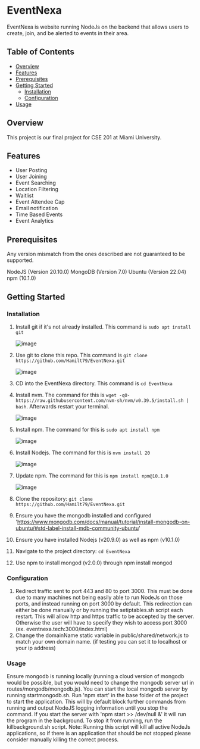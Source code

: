 # EventNexa

EventNexa is website running NodeJs on the backend that allows users to create, join, and be alerted to events in their area.

## Table of Contents

- [Overview](#overview)
- [Features](#features)
- [Prerequisites](#prerequisites)
- [Getting Started](#getting-started)
  - [Installation](#installation)
  - [Configuration](#configuration)
- [Usage](#usage)

## Overview

This project is our final project for CSE 201 at Miami University. 

## Features
- User Posting
- User Joining
- Event Searching
- Location Filtering
- Waitlist
- Event Attendee Cap
- Email notification
- Time Based Events 
- Event Analytics

## Prerequisites

Any version mismatch from the ones described are not guaranteed to be supported.

NodeJS (Version 20.10.0)
MongoDB (Version 7.0)
Ubuntu (Version 22.04)
npm (10.1.0)

## Getting Started

### Installation

1. Install git if it's not already installed. This command is `sudo apt install git`
   
     ![image](https://github.com/Hamilt79/EventNexa/assets/145792745/4a89561c-bf0f-4e24-933e-bdfde0f78e96)
2. Use git to clone this repo. This command is `git clone https://github.com/Hamilt79/EventNexa.git`
   
     ![image](https://github.com/Hamilt79/EventNexa/assets/145792745/5881c377-ad1c-47e4-98cb-d5e200636d87)
3. CD into the EventNexa directory. This command is `cd EventNexa`

4. Install nvm. The command for this is `wget -qO- https://raw.githubusercontent.com/nvm-sh/nvm/v0.39.5/install.sh | bash`. Afterwards restart your terminal.

    ![image](https://github.com/Hamilt79/EventNexa/assets/145792745/05f4bcf9-1f3f-4793-b31a-9afc00ba84a9)
5. Install npm. The command for this is `sudo apt install npm`

   ![image](https://github.com/Hamilt79/EventNexa/assets/145792745/96a314f2-96ef-455a-9f8e-6d5fb2868287)
6. Install Nodejs. The command for this is `nvm install 20`

   ![image](https://github.com/Hamilt79/EventNexa/assets/145792745/53923a24-4a4b-4cef-b7c6-fbf4207dc2ad)
7. Update npm. The command for this is `npm install npm@10.1.0`

   ![image](https://github.com/Hamilt79/EventNexa/assets/145792745/b8568826-b322-4bf0-96b6-9b2163a69351)
   





1. Clone the repository: `git clone https://github.com/Hamilt79/EventNexa.git`
2. Ensure you have the mongodb installed and configured 'https://www.mongodb.com/docs/manual/tutorial/install-mongodb-on-ubuntu/#std-label-install-mdb-community-ubuntu'
3. Ensure you have installed Nodejs (v20.9.0) as well as npm (v10.1.0)
4. Navigate to the project directory: `cd EventNexa`
5. Use npm to install mongod (v2.0.0) through npm install mongod

### Configuration

1. Redirect traffic sent to port 443 and 80 to port 3000.
    This must be done due to many machines not being easily able to run NodeJs on those ports, and instead running on port 3000 by default.
    This redirection can either be done manually or by running the setiptables.sh script each restart. 
    This will allow http and https traffic to be accepted by the server. Otherwise the user will have to specify they wish to access port 3000 (ex. eventnexa.tech:3000/index.html)
2. Change the domainName static variable in public/shared/network.js to match your own domain name. (if testing you can set it to localhost or your ip address)

### Usage

Ensure mongodb is running locally (running a cloud version of mongodb would be possible, but you would need to change the mongodb server url in routes/mongodb/mongodb.js).
You can start the local mongodb server by running startmongodb.sh.
Run 'npm start' in the base folder of the project to start the application. This will by default block further commands from running and output NodeJS logging information until you stop the command.
If you start the server with 'npm start >> /dev/null &' it will run the program in the background. To stop it from running, run the killbackground.sh script. 
Note: Running this script will kill all active NodeJs applications, so if there is an application that should be not stopped please consider manually killing the correct process.

